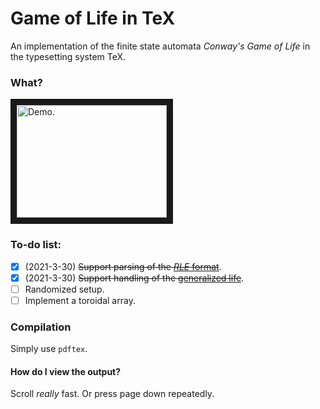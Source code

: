 # Game of Life in TeX
An implementation of the finite state automata *Conway's Game of Life* in the typesetting system TeX.

### What?
<a href="http://www.youtube.com/watch?feature=player_embedded&v=cNi5v6iWGmI" target="_blank"><img src="http://img.youtube.com/vi/cNi5v6iWGmI/0.jpg" 
alt="Demo." width="240" height="180" border="10" /></a>

### To-do list:
- [x] (2021-3-30) ~~Support parsing of the [*RLE* format](https://www.conwaylife.com/wiki/Run_Length_Encoded)~~.
- [x] (2021-3-30) ~~Support handling of the [generalized life](https://en.wikipedia.org/wiki/Life-like_cellular_automaton#Notation_for_rules)~~.
- [ ] Randomized setup.
- [ ] Implement a toroidal array.

### Compilation
Simply use `pdftex`.

#### How do I view the output?
Scroll *really* fast. Or press page down repeatedly.
